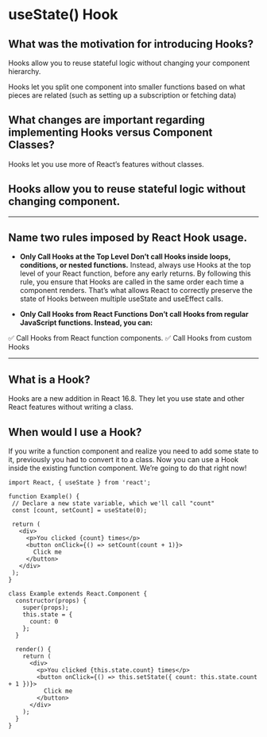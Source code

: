 # useState() Hook

## What was the motivation for introducing Hooks?

Hooks allow you to reuse stateful logic without changing your component hierarchy.

Hooks let you split one component into smaller functions based on what pieces are related (such as setting up a subscription or fetching data)

## What changes are important regarding implementing Hooks versus Component Classes?

Hooks let you use more of React’s features without classes.

## Hooks allow you to reuse stateful logic without changing **component**.

---

## Name two rules imposed by React Hook usage.

- **Only Call Hooks at the Top Level**
**Don’t call Hooks inside loops, conditions, or nested functions.** Instead, always use Hooks at the top level of your React function, before any early returns. By following this rule, you ensure that Hooks are called in the same order each time a component renders. That’s what allows React to correctly preserve the state of Hooks between multiple useState and useEffect calls.

- **Only Call Hooks from React Functions**
**Don’t call Hooks from regular JavaScript functions. Instead, you can:**

✅ Call Hooks from React function components.
✅ Call Hooks from custom Hooks

---

## What is a Hook?

Hooks are a new addition in React 16.8. They let you use state and other React features without writing a class.

## When would I use a Hook?

 If you write a function component and realize you need to add some state to it, previously you had to convert it to a class. Now you can use a Hook inside the existing function component. We’re going to do that right now!

 ```
 import React, { useState } from 'react';

function Example() {
  // Declare a new state variable, which we'll call "count"
  const [count, setCount] = useState(0);

  return (
    <div>
      <p>You clicked {count} times</p>
      <button onClick={() => setCount(count + 1)}>
        Click me
      </button>
    </div>
  );
}
```

```
class Example extends React.Component {
  constructor(props) {
    super(props);
    this.state = {
      count: 0
    };
  }

  render() {
    return (
      <div>
        <p>You clicked {this.state.count} times</p>
        <button onClick={() => this.setState({ count: this.state.count + 1 })}>
          Click me
        </button>
      </div>
    );
  }
}
```
